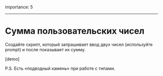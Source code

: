 importance: 5

---

# Сумма пользовательских чисел

Создайте скрипт, который запрашивает ввод двух чисел (используйте prompt) и после показывает их сумму.

[demo]

P.S. Есть «подводный камень» при работе с типами.
